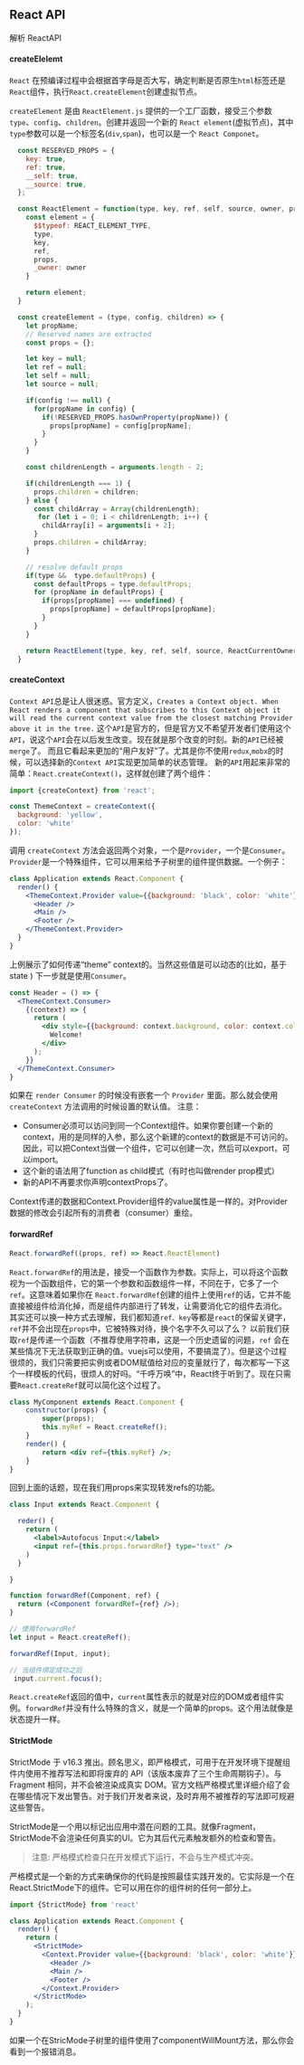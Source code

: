 ## React API

解析 ReactAPI

#### createElelemt

`React` 在预编译过程中会根据首字母是否大写，确定判断是否原生`html`标签还是`React`组件，执行`React.createElement`创建虚拟节点。

`createElement` 是由 `ReactElement.js` 提供的一个工厂函数，接受三个参数 `type`、`config`、`children`。创建并返回一个新的 `React element`(虚拟节点)，其中`type`参数可以是一个标签名(`div`,`span`)，也可以是一个  `React Componet`。


```js
  const RESERVED_PROPS = {
    key: true,
    ref: true,
    __self: true,
    __source: true,
  };

  const ReactElement = function(type, key, ref, self, source, owner, props) {
    const element = {
      $$typeof: REACT_ELEMENT_TYPE,
      type,
      key,
      ref,
      props,
      _owner: owner
    }

    return element;
  }

  const createElement = (type, config, children) => {
    let propName;
    // Reserved names are extracted
    const props = {};

    let key = null;
    let ref = null;
    let self = null;
    let source = null;

    if(config !== null) {
      for(propName in config) {
        if(!RESERVED_PROPS.hasOwnProperty(propName)) {
          props[propName] = config[propName];
        }
      }
    }

    const childrenLength = arguments.length - 2;

    if(childrenLength === 1) {
      props.children = children;
    } else {
      const childArray = Array(childrenLength);
       for (let i = 0; i < childrenLength; i++) {
        childArray[i] = arguments[i + 2];
      }
      props.children = childArray;
    }

    // resolve default props
    if(type &&  type.defaultProps) {
      const defaultProps = type.defaultProps;
      for (propName in defaultProps) {
        if(props[propName] === undefined) {
          props[propName] = defaultProps[propName];
        }
      }
    }

    return ReactElement(type, key, ref, self, source, ReactCurrentOwner.current, props );
  }

```

#### createContext

`Context API`总是让人很迷惑。官方定义，`Creates a Context object. When React renders a component that subscribes to this Context object it will read the current context value from the closest matching Provider above it in the tree.` 这个`API`是官方的，但是官方又不希望开发者们使用这个`API`，说这个`API`会在以后发生改变。现在就是那个改变的时刻。新的`API`已经被`merge`了。 而且它看起来更加的“用户友好”了。尤其是你不使用`redux`,`mobx`的时候，可以选择新的`Context API`实现更加简单的状态管理。
新的`API`用起来非常的简单：`React.createContext()`，这样就创建了两个组件：

```js
import {createContext} from 'react';

const ThemeContext = createContext({
  background: 'yellow',
  color: 'white'
});
```

调用 `createContext` 方法会返回两个对象，一个是`Provider`，一个是`Consumer`。
`Provider`是一个特殊组件，它可以用来给予子树里的组件提供数据。一个例子：

```jsx
class Application extends React.Component {
  render() {
    <ThemeContext.Provider value={{background: 'black', color: 'white'}}>
      <Header />
      <Main />
      <Footer />
    </ThemeContext.Provider>
  }
}
```

上例展示了如何传递“theme” context的。当然这些值是可以动态的(比如，基于 state )
下一步就是使用`Consumer`。

```jsx
const Header = () => {
  <ThemeContext.Consumer>
    {(context) => {
      return (
        <div style={{background: context.background, color: context.color}}>
          Welcome!
        </div>
      );
    }}
  </ThemeContext.Consumer>
}
```

如果在 `render Consumer` 的时候没有嵌套一个 `Provider` 里面。那么就会使用 `createContext` 方法调用的时候设置的默认值。
注意：
* Consumer必须可以访问到同一个Context组件。如果你要创建一个新的context，用的是同样的入参，那么这个新建的context的数据是不可访问的。因此，可以把Context当做一个组件，它可以创建一次，然后可以export，可以import。
* 这个新的语法用了function as child模式（有时也叫做render prop模式）
* 新的API不再要求你声明contextProps了。

Context传递的数据和Context.Provider组件的value属性是一样的。对Provider数据的修改会引起所有的消费者（consumer）重绘。



#### forwardRef

```js
React.forwardRef((props, ref) => React.ReactElement)
```

`React.forwardRef`的用法是，接受一个函数作为参数。实际上，可以将这个函数视为一个函数组件，它的第一个参数和函数组件一样，不同在于，它多了一个 `ref`。这意味着如果你在 `React.forwardRef`创建的组件上使用`ref`的话，它并不能直接被组件给消化掉，而是组件内部进行了转发，让需要消化它的组件去消化。
其实还可以换一种方式去理解，我们都知道`ref、key`等都是`react`的保留关键字，`ref`并不会出现在`props`中，它被特殊对待，换个名字不久可以了么？
以前我们获取`ref`是传递一个函数（不推荐使用字符串，这是一个历史遗留的问题，`ref` 会在某些情况下无法获取到正确的值。vuejs可以使用，不要搞混了）。但是这个过程很烦的，我们只需要把实例或者DOM赋值给对应的变量就行了，每次都写一下这个一样模板的代码，很烦人的好吗。“千呼万唤”中，React终于听到了。现在只需要`React.createRef`就可以简化这个过程了。

```jsx
class MyComponent extends React.Component {
    constructor(props) {
        super(props);
        this.myRef = React.createRef();
    }
    render() {
        return <div ref={this.myRef} />;
    }
}
```

回到上面的话题，现在我们用props来实现转发refs的功能。

```jsx
class Input extends React.Component {

  reder() {
    return (
      <label>Autofocus Input:</label>
      <input ref={this.props.forwardRef} type="text" />
    )
  }

}

function forwardRef(Component, ref) {
  return (<Component forwardRef={ref} />);
}

// 使用forwardRef
let input = React.createRef();

forwardRef(Input, input);

// 当组件绑定成功之后
 input.current.focus();
```

`React.createRef`返回的值中，`current`属性表示的就是对应的DOM或者组件实例。`forwardRef`并没有什么特殊的含义，就是一个简单的props。这个用法就像是状态提升一样。

#### StrictMode

StrictMode 于 v16.3 推出。顾名思义，即严格模式，可用于在开发环境下提醒组件内使用不推荐写法和即将废弃的 API（该版本废弃了三个生命周期钩子）。与 Fragment 相同，并不会被渲染成真实 DOM。官方文档严格模式里详细介绍了会在哪些情况下发出警告。对于我们开发者来说，及时弃用不被推荐的写法即可规避这些警告。

StrictMode是一个用以标记出应用中潜在问题的工具。就像Fragment，StrictMode不会渲染任何真实的UI。它为其后代元素触发额外的检查和警告。

>注意: 严格模式检查只在开发模式下运行，不会与生产模式冲突。

严格模式是一个新的方式来确保你的代码是按照最佳实践开发的。它实际是一个在React.StrictMode下的组件。它可以用在你的组件树的任何一部分上。

```jsx
import {StrictMode} from 'react'

class Application extends React.Component {
  render() {
    return (
      <StrictMode>
        <Context.Provider value={{background: 'black', color: 'white'}}>
          <Header />
          <Main />
          <Footer />
        </Context.Provider>
      </StrictMode>
    );
  }
}
```

如果一个在StricMode子树里的组件使用了componentWillMount方法，那么你会看到一个报错消息。